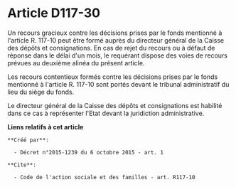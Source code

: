 # Article D117-30

Un recours gracieux contre les décisions prises par le fonds mentionné à l'article R. 117-10 peut être formé auprès du
directeur général de la Caisse des dépôts et consignations. En cas de rejet du recours ou à défaut de réponse dans le délai
d'un mois, le requérant dispose des voies de recours prévues au deuxième alinéa du présent article. 

Les recours contentieux formés contre les décisions prises par le fonds mentionné à l'article R. 117-10 sont portés devant le
tribunal administratif du lieu du siège du fonds. 

Le directeur général de la Caisse des dépôts et consignations est habilité dans ce cas à représenter l'Etat devant la
juridiction administrative.

**Liens relatifs à cet article**

	**Créé par**:

	  - Décret n°2015-1239 du 6 octobre 2015 - art. 1

	**Cite**:

	  - Code de l'action sociale et des familles - art. R117-10
